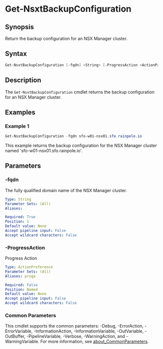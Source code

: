 # Get-NsxtBackupConfiguration

## Synopsis

Return the backup configuration for an NSX Manager cluster.

## Syntax

```powershell
Get-NsxtBackupConfiguration [-fqdn] <String> [-ProgressAction <ActionPreference>] [<CommonParameters>]
```

## Description

The `Get-NsxtBackupConfiguration` cmdlet returns the backup configuration for an NSX Manager cluster.

## Examples

### Example 1

```powershell
Get-NsxtBackupConfiguration -fqdn sfo-w01-nsx01.sfo.rainpole.io
```

This example returns the backup configuration for the NSX Manager cluster named 'sfo-w01-nsx01.sfo.rainpole.io'.

## Parameters

### -fqdn

The fully qualified domain name of the NSX Manager cluster.

```yaml
Type: String
Parameter Sets: (All)
Aliases:

Required: True
Position: 1
Default value: None
Accept pipeline input: False
Accept wildcard characters: False
```

### -ProgressAction

Progress Action

```yaml
Type: ActionPreference
Parameter Sets: (All)
Aliases: proga

Required: False
Position: Named
Default value: None
Accept pipeline input: False
Accept wildcard characters: False
```

### Common Parameters

This cmdlet supports the common parameters: -Debug, -ErrorAction, -ErrorVariable, -InformationAction, -InformationVariable, -OutVariable, -OutBuffer, -PipelineVariable, -Verbose, -WarningAction, and -WarningVariable. For more information, see [about_CommonParameters](http://go.microsoft.com/fwlink/?LinkID=113216).
